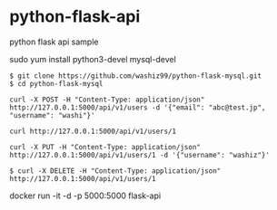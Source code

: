 # python-flask-api
python flask api sample



sudo yum install python3-devel mysql-devel



```
$ git clone https://github.com/washiz99/python-flask-mysql.git
$ cd python-flask-mysql
```



```
curl -X POST -H "Content-Type: application/json" http://127.0.0.1:5000/api/v1/users -d '{"email": "abc@test.jp", "username": "washi"}'
```

```
curl http://127.0.0.1:5000/api/v1/users/1
```

```
curl -X PUT -H "Content-Type: application/json" http://127.0.0.1:5000/api/v1/users/1 -d '{"username": "washiz"}'
```

```
$ curl -X DELETE -H "Content-Type: application/json" http://127.0.0.1:5000/api/v1/users/1
```


docker run -it -d -p 5000:5000 flask-api


